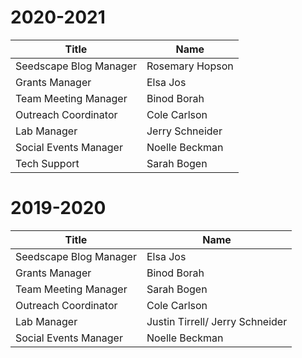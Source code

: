 
# 2020-2021

| Title                     | Name           |
| --------------------------| ---------------|
| Seedscape Blog Manager    |   Rosemary Hopson     |
| Grants Manager            |   Elsa Jos  |
| Team Meeting Manager      |   Binod Borah  |
| Outreach Coordinator      |  Cole Carlson  |
| Lab Manager               | Jerry Schneider |
| Social Events Manager     | Noelle Beckman |
| Tech Support              | Sarah Bogen |



# 2019-2020

| Title                     | Name           |
| --------------------------| ---------------|
| Seedscape Blog Manager    | Elsa Jos       |
| Grants Manager            | Binod Borah    |
| Team Meeting Manager      | Sarah Bogen    |
| Outreach Coordinator      | Cole Carlson   |
| Lab Manager               | Justin Tirrell/ Jerry Schneider |
| Social Events Manager     | Noelle Beckman |
